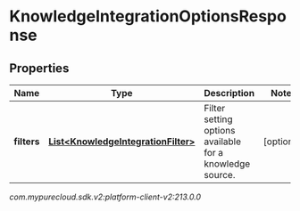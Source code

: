 # KnowledgeIntegrationOptionsResponse


## Properties

| Name | Type | Description | Notes |
| ------------ | ------------- | ------------- | ------------- |
| **filters** | [**List&lt;KnowledgeIntegrationFilter&gt;**](KnowledgeIntegrationFilter) | Filter setting options available for a knowledge source. |  [optional] |




_com.mypurecloud.sdk.v2:platform-client-v2:213.0.0_
